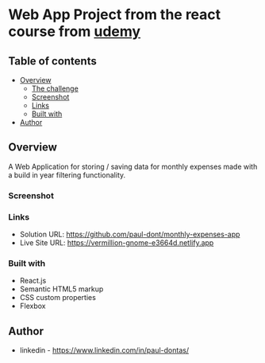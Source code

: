 # Web App Project from the react course from [udemy](https://www.udemy.com/course/react-the-complete-guide-incl-redux/)

## Table of contents

- [Overview](#overview)
  - [The challenge](#the-challenge)
  - [Screenshot](#screenshot)
  - [Links](#links)
  - [Built with](#built-with)
- [Author](#author)

## Overview

A Web Application for storing / saving data for monthly expenses made with a build in year filtering functionality.

### Screenshot

### Links

- Solution URL: https://github.com/paul-dont/monthly-expenses-app
- Live Site URL: https://vermillion-gnome-e3664d.netlify.app

### Built with

- React.js
- Semantic HTML5 markup
- CSS custom properties
- Flexbox

## Author

- linkedin - https://www.linkedin.com/in/paul-dontas/
